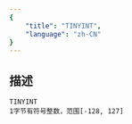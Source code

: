 ```yaml
---
{
    "title": "TINYINT",
    "language": "zh-CN"
}
---
```


## 描述
    TINYINT
    1字节有符号整数，范围[-128, 127]

